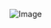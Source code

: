 ![Image](https://github.com/user-attachments/assets/175fc8e7-85e4-4ebb-bc50-fdcf8717a52b)














